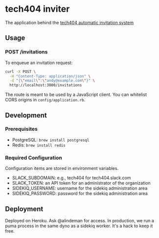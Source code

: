 # tech404 inviter

The application behind the [tech404 automatic invitation system](http://tech404.io)

## Usage

### POST /invitations

To enqueue an invitation request:

```bash
curl -X POST \
  -H "Content-Type: application/json" \
  -d "{\"email\":\"andy@example.com\"}" \
  http://localhost:3000/invitations
```

The route is meant to be used by a JavaScript client. You can whitelist CORS origins in `config/application.rb`.

## Development

### Prerequisites

* PostgreSQL: `brew install postgresql`
* Redis: `brew install redis`

### Required Configuration

Configuration items are stored in environment variables.

* SLACK_SUBDOMAIN: e.g., tech404 for tech404.slack.com
* SLACK_TOKEN: an API token for an administrator of the organization
* SIDEKIQ_USERNAME: username for the sidekiq administration area
* SIDEKIQ_PASSWORD: password for the sidekiq administration area

## Deployment

Deployed on Heroku. Ask @alindeman for access. In production, we run a puma process in the same dyno as a sidekiq worker. It's a hack to keep it free.
